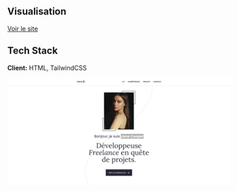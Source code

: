 ## Visualisation

[Voir le site](https://juliennedellec.github.io/LandingPageWithTailwind/)

## Tech Stack

**Client:** HTML, TailwindCSS

![image](portfolioJaneCooper.png)
